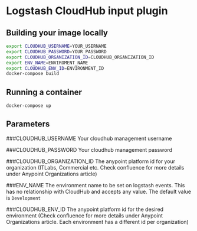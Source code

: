 # Logstash CloudHub input plugin

## Building your image locally
```sh
export CLOUDHUB_USERNAME=YOUR_USERNAME
export CLOUDHUB_PASSWORD=YOUR_PASSWORD
export CLOUDHUB_ORGANIZATION_ID=CLOUDHUB_ORGANIZATION_ID
export ENV_NAME=ENVIROMENT_NAME
export CLOUDHUB_ENV_ID=ENVIRONMENT_ID
docker-compose build
```

## Running a container
```sh
docker-compose up
```

## Parameters

###CLOUDHUB_USERNAME
Your cloudhub management username

###CLOUDHUB_PASSWORD
Your cloudhub management password

###CLOUDHUB_ORGANIZATION_ID
The anypoint platform id for your organization (ITLabs, Commercial etc. Check confluence for more details under Anypoint Organizations article)

###ENV_NAME
The environment name to be set on logstash events. This has no relationship with CloudHub and accepts any value. The default value is `Development`

###CLOUDHUB_ENV_ID
The anypoint platform id for the desired environment (Check confluence for more details under Anypoint Organizations article. Each environment has a different id per organization)
